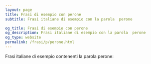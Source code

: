 ```yaml
---
layout: page
title: Frasi di esempio con perone 
subtitle: Frasi italiane di esempio con la parola  perone

og_title: Frasi di esempio con perone 
og_description: Frasi italiane di esempio con la parola  perone
og_type: website
permalink: /frasi/p/perone.html
---
```


Frasi italiane di esempio contenenti la parola perone:


